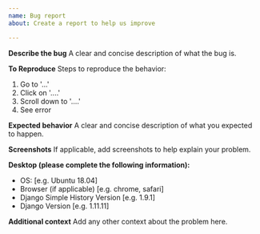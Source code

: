 ```yaml
---
name: Bug report
about: Create a report to help us improve

---
```


**Describe the bug**
A clear and concise description of what the bug is.

**To Reproduce**
Steps to reproduce the behavior:
1. Go to '...'
2. Click on '....'
3. Scroll down to '....'
4. See error

**Expected behavior**
A clear and concise description of what you expected to happen.

**Screenshots**
If applicable, add screenshots to help explain your problem.

**Desktop (please complete the following information):**
 - OS: [e.g. Ubuntu 18.04]
 - Browser (if applicable) [e.g. chrome, safari]
 - Django Simple History Version [e.g. 1.9.1]
 - Django Version [e.g. 1.11.11]

**Additional context**
Add any other context about the problem here.
